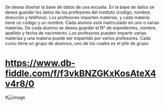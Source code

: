 Se desea diseñar la base de datos de una escuela. 
En la base de datos se desea guardar los datos de los  profesores del instituto (codigo, nombre, dirección y teléfono). 
Los profesores imparten materias, y cada materia tiene un código y un nombre. 
Cada alumno está matriculado en uno o varias materias. 
De cada alumno se desea guardar el N° de expedientes, nombre, apellido y fecha de nacimiento. 
Los profesores pueden impartir varias materias y una materia puede ser impartido por varios profesores.
Cada curso tiene un grupo de alumnos, uno de los cuales es el jefe de grupo
# https://www.db-fiddle.com/f/f3vkBNZGKxKosAteX4v4r8/0

#![image](https://user-images.githubusercontent.com/104279876/169672516-9f484d9c-de65-43a9-8634-af64847838ea.png)
